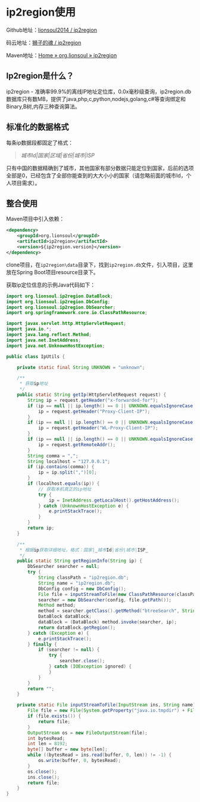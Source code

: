 # ip2region使用

Github地址：[lionsoul2014 / ip2region](https://github.com/lionsoul2014/ip2region)

码云地址：[狮子的魂 / ip2region](https://gitee.com/lionsoul/ip2region)

Maven地址：[Home » org.lionsoul » ip2region](https://mvnrepository.com/artifact/org.lionsoul/ip2region)

## Ip2region是什么？

ip2region - 准确率99.9%的离线IP地址定位库，0.0x毫秒级查询，ip2region.db数据库只有数MB，提供了java,php,c,python,nodejs,golang,c#等查询绑定和Binary,B树,内存三种查询算法。

## 标准化的数据格式

每条ip数据段都固定了格式：

> _城市Id|国家|区域|省份|城市|ISP_

只有中国的数据精确到了城市，其他国家有部分数据只能定位到国家，后前的选项全部是0，已经包含了全部你能查到的大大小小的国家（请忽略前面的城市Id，个人项目需求）。

## 整合使用

Maven项目中引入依赖：

```xml
<dependency>
    <groupId>org.lionsoul</groupId>
    <artifactId>ip2region</artifactId>
    <version>${ip2region.version}</version>
</dependency>
```

clone项目，在`ip2region\data`目录下，找到`ip2region.db`文件，引入项目，这里放在Spring Boot项目resource目录下。

获取ip定位信息的示例Java代码如下：

```java
import org.lionsoul.ip2region.DataBlock;
import org.lionsoul.ip2region.DbConfig;
import org.lionsoul.ip2region.DbSearcher;
import org.springframework.core.io.ClassPathResource;

import javax.servlet.http.HttpServletRequest;
import java.io.*;
import java.lang.reflect.Method;
import java.net.InetAddress;
import java.net.UnknownHostException;

public class IpUtils {

    private static final String UNKNOWN = "unknown";

    /**
     * 获取ip地址
     */
    public static String getIp(HttpServletRequest request) {
        String ip = request.getHeader("x-forwarded-for");
        if (ip == null || ip.length() == 0 || UNKNOWN.equalsIgnoreCase(ip)) {
            ip = request.getHeader("Proxy-Client-IP");
        }
        if (ip == null || ip.length() == 0 || UNKNOWN.equalsIgnoreCase(ip)) {
            ip = request.getHeader("WL-Proxy-Client-IP");
        }
        if (ip == null || ip.length() == 0 || UNKNOWN.equalsIgnoreCase(ip)) {
            ip = request.getRemoteAddr();
        }
        String comma = ",";
        String localhost = "127.0.0.1";
        if (ip.contains(comma)) {
            ip = ip.split(",")[0];
        }
        if (localhost.equals(ip)) {
            // 获取本机真正的ip地址
            try {
                ip = InetAddress.getLocalHost().getHostAddress();
            } catch (UnknownHostException e) {
                e.printStackTrace();
            }
        }
        return ip;
    }

    /**
     * 根据ip获取详细地址，格式：国家|_城市Id|省份|城市|ISP_
     */
    public static String getRegionInfo(String ip) {
        DbSearcher searcher = null;
        try {
            String classPath = "ip2region.db";
            String name = "ip2region.db";
            DbConfig config = new DbConfig();
            File file = inputStreamToFile(new ClassPathResource(classPath).getInputStream(), name);
            searcher = new DbSearcher(config, file.getPath());
            Method method;
            method = searcher.getClass().getMethod("btreeSearch", String.class);
            DataBlock dataBlock;
            dataBlock = (DataBlock) method.invoke(searcher, ip);
            return dataBlock.getRegion();
        } catch (Exception e) {
            e.printStackTrace();
        } finally {
            if (searcher != null) {
                try {
                    searcher.close();
                } catch (IOException ignored) {
                }
            }
        }
        return "";
    }

    private static File inputStreamToFile(InputStream ins, String name) throws Exception {
        File file = new File(System.getProperty("java.io.tmpdir") + File.separator + name);
        if (file.exists()) {
            return file;
        }
        OutputStream os = new FileOutputStream(file);
        int bytesRead;
        int len = 8192;
        byte[] buffer = new byte[len];
        while ((bytesRead = ins.read(buffer, 0, len)) != -1) {
            os.write(buffer, 0, bytesRead);
        }
        os.close();
        ins.close();
        return file;
    }
}
```
